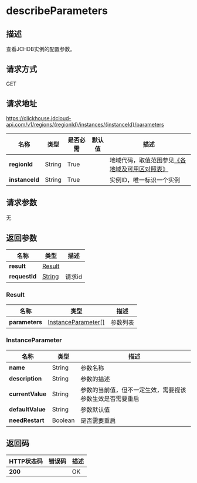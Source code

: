 # describeParameters


## 描述
查看JCHDB实例的配置参数。

## 请求方式
GET

## 请求地址
https://clickhouse.jdcloud-api.com/v1/regions/{regionId}/instances/{instanceId}/parameters

|名称|类型|是否必需|默认值|描述|
|---|---|---|---|---|
|**regionId**|String|True| |地域代码，取值范围参见[《各地域及可用区对照表》](../Enum-Definitions/Regions-AZ.md)|
|**instanceId**|String|True| |实例ID，唯一标识一个实例|

## 请求参数
无


## 返回参数
|名称|类型|描述|
|---|---|---|
|**result**|[Result](describeparameters#result)| |
|**requestId**|[String](describeparameters#result)|请求id|

### <div id="result">Result</div>
|名称|类型|描述|
|---|---|---|
|**parameters**|[InstanceParameter[]](describeparameters#instanceparameter)|参数列表|
### <div id="instanceparameter">InstanceParameter</div>
|名称|类型|描述|
|---|---|---|
|**name**|String|参数名称|
|**description**|String|参数的描述|
|**currentValue**|String|参数的当前值，但不一定生效，需要视该参数生效是否需要重启|
|**defaultValue**|String|参数默认值|
|**needRestart**|Boolean|是否需要重启|

## 返回码
|HTTP状态码|错误码|描述|
|---|---|---|
|**200**||OK|
